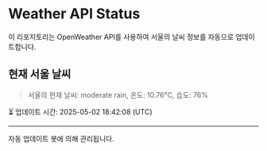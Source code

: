 
# Weather API Status

이 리포지토리는 OpenWeather API를 사용하여 서울의 날씨 정보를 자동으로 업데이트합니다.

## 현재 서울 날씨
> 서울의 현재 날씨: moderate rain, 온도: 10.76°C, 습도: 76%

⏳ 업데이트 시간: 2025-05-02 18:42:08 (UTC)

---
자동 업데이트 봇에 의해 관리됩니다.

